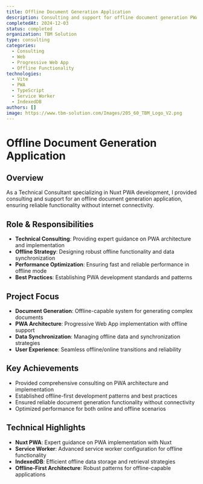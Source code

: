```yaml
---
title: Offline Document Generation Application
description: Consulting and support for offline document generation PWA built with Nuxt
completedAt: 2024-12-03
status: completed
organization: TBM Solution
type: consulting
categories:
  - Consulting
  - Web
  - Progressive Web App
  - Offline Functionality
technologies:
  - Vite
  - PWA
  - TypeScript
  - Service Worker
  - IndexedDB
authors: []
image: https://www.tbm-solution.com/Images/205_60_TBM_Logo_V2.png
---
```


# Offline Document Generation Application

## Overview

As a Technical Consultant specializing in Nuxt PWA development, I provided consulting and support for an offline document generation application, ensuring reliable functionality without internet connectivity.

## Role & Responsibilities

- **Technical Consulting**: Providing expert guidance on PWA architecture and implementation
- **Offline Strategy**: Designing robust offline functionality and data synchronization
- **Performance Optimization**: Ensuring fast and reliable performance in offline mode
- **Best Practices**: Establishing PWA development standards and patterns

## Project Focus

- **Document Generation**: Offline-capable system for generating complex documents
- **PWA Architecture**: Progressive Web App implementation with offline support
- **Data Synchronization**: Managing offline data and synchronization strategies
- **User Experience**: Seamless offline/online transitions and reliability

## Key Achievements

- Provided comprehensive consulting on PWA architecture and implementation
- Established offline-first development patterns and best practices
- Ensured reliable document generation functionality without connectivity
- Optimized performance for both online and offline scenarios

## Technical Highlights

- **Nuxt PWA**: Expert guidance on PWA implementation with Nuxt
- **Service Worker**: Advanced service worker configuration for offline functionality
- **IndexedDB**: Efficient offline data storage and retrieval strategies
- **Offline-First Architecture**: Robust patterns for offline-capable applications